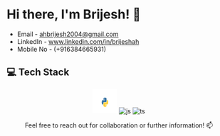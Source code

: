 # Hi there, I'm Brijesh! 👋

- Email - ahbrijesh2004@gmail.com
- LinkedIn - www.linkedin.com/in/brijeshah
- Mobile No - (+916384665931)

## 💻 Tech Stack
<div align="center">
<img src="Img/python.png" width="55" height="55" alt="python">
<img src="assets/js.svg" width="55" height="55" alt="js">
<img src="assets/ts.svg" width="55" height="55" alt="ts">


Feel free to reach out for collaboration or further information! 📫

